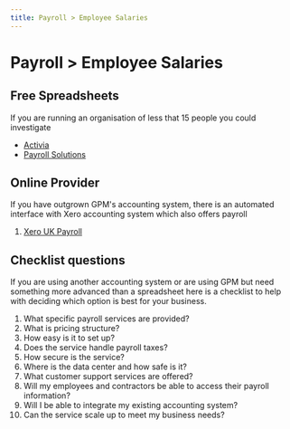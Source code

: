 ```yaml
---
title: Payroll > Employee Salaries
---
```


# Payroll > Employee Salaries

## Free Spreadsheets

If you are running an organisation of less that 15 people you could investigate

- [Activia](https://www.activia.co.uk/microsoft/excel/resources/excel-templates-business-finance)
- [Payroll Solutions](https://www.payrollsolutionsltd.co.uk/blog/payroll-data-submission-template/)

## Online Provider

If you have outgrown GPM's accounting system, there is an automated interface with Xero accounting system which also offers payroll

1. [Xero UK Payroll](https://www.xero.com/uk/features-and-tools/accounting-software/payroll/)

## Checklist questions

If you are using another accounting system or are using GPM but need something more advanced than a spreadsheet here is a checklist to help with deciding which option is best for your business.

1. What specific payroll services are provided?
2. What is pricing structure?
3. How easy is it to set up?
4. Does the service handle payroll taxes?
5. How secure is the service?
6. Where is the data center and how safe is it?
7. What customer support services are offered?
8. Will my employees and contractors be able to access their payroll information?
9. Will I be able to integrate my existing accounting system?
10. Can the service scale up to meet my business needs?
